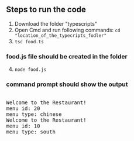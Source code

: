## Steps to run the code

1. Download the folder "typescripts"
2. Open Cmd and run following commands: <code>cd "location_of_the_typecripts_fodler"</code>
3. <code>tsc food.ts</code>
### food.js file should be created in the folder

4. <code>node food.js</code>

### command prompt should show the output
<pre>
<output>
Welcome to the Restaurant!
menu id: 20
menu type: chinese
Welcome to the Restaurant!
menu id: 10
menu type: south
</output>
</pre>
